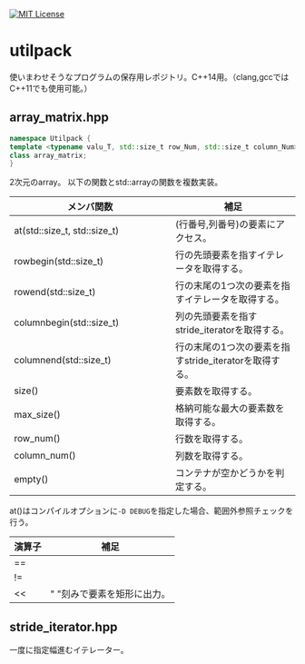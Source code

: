 [![MIT License](http://img.shields.io/badge/license-MIT-blue.svg?style=flat)](LICENSE)

# utilpack
使いまわせそうなプログラムの保存用レポジトリ。C++14用。（clang,gccではC++11でも使用可能。）
## array_matrix.hpp
```cpp
namespace Utilpack {
template <typename valu_T, std::size_t row_Num, std::size_t column_Num>
class array_matrix;
}
```

2次元のarray。
以下の関数とstd::arrayの関数を複数実装。

|メンバ関数                     |補足
|----------------------------|--------------------------------------------|
|at(std::size_t, std::size_t)|(行番号,列番号)の要素にアクセス。                   |
|rowbegin(std::size_t)       |行の先頭要素を指すイテレータを取得する。                |
|rowend(std::size_t)         |行の末尾の1つ次の要素を指すイテレータを取得する。         |
|columnbegin(std::size_t)    |列の先頭要素を指すstride_iteratorを取得する。        |
|columnend(std::size_t)      |行の末尾の1つ次の要素を指すstride_iteratorを取得する。 |
|size()                      |要素数を取得する。                                |
|max_size()                  |格納可能な最大の要素数を取得する。                   |
|row_num()                   |行数を取得する。                                 |
|column_num()                |列数を取得する。                                 |
|empty()　　　　　　　　　　　　　|コンテナが空かどうかを判定する。                       |

at()はコンパイルオプションに`-D DEBUG`を指定した場合、範囲外参照チェックを行う。

|演算子|補足                  |
|-----|---------------------|
|==   |                     |
|!=   |                     |
|<<   |" "刻みで要素を矩形に出力。|

## stride_iterator.hpp
一度に指定幅進むイテレーター。
